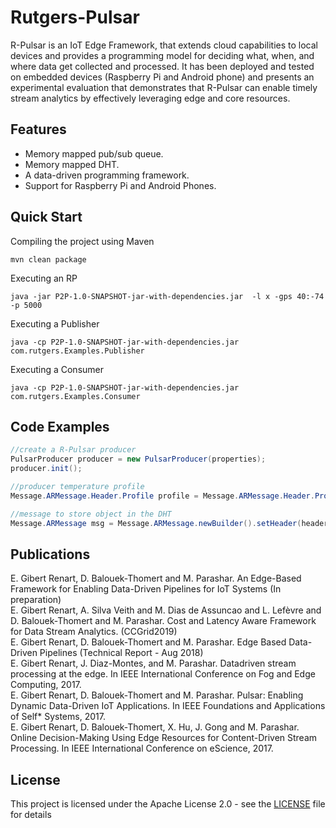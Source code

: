 # Rutgers-Pulsar
R-Pulsar is an IoT Edge Framework, that extends cloud capabilities to local devices and provides a programming model for deciding what, when, and where data get collected and processed. It has been deployed and tested on embedded devices (Raspberry Pi and Android phone) and presents an experimental evaluation that demonstrates that R-Pulsar can enable timely stream analytics by effectively leveraging edge and core resources.

## Features
* Memory mapped pub/sub queue.
* Memory mapped DHT.
* A data-driven programming framework.
* Support for Raspberry Pi and Android Phones.

## Quick Start

Compiling the project using Maven

```
mvn clean package
```

Executing an RP

```
java -jar P2P-1.0-SNAPSHOT-jar-with-dependencies.jar  -l x -gps 40:-74 -p 5000
```

Executing a Publisher

```
java -cp P2P-1.0-SNAPSHOT-jar-with-dependencies.jar com.rutgers.Examples.Publisher
```

Executing a Consumer

```
java -cp P2P-1.0-SNAPSHOT-jar-with-dependencies.jar com.rutgers.Examples.Consumer

```

## Code Examples
```java
//create a R-Pulsar producer
PulsarProducer producer = new PulsarProducer(properties);
producer.init();

//producer temperature profile
Message.ARMessage.Header.Profile profile = Message.ARMessage.Header.Profile.newBuilder().addSingle("temperature").addSingle("fahrenheit").build();

//message to store object in the DHT
Message.ARMessage msg = Message.ARMessage.newBuilder().setHeader(header).setAction(Message.ARMessage.Action.STORE_DATA).addAllPayload(payloadList).build();
```

## Publications
E. Gibert Renart, D. Balouek-Thomert and M. Parashar. An Edge-Based Framework for Enabling Data-Driven Pipelines for IoT Systems (In preparation) <br />
E. Gibert Renart, A. Silva Veith and M. Dias de Assuncao and L. Lefèvre and D. Balouek-Thomert and M. Parashar. Cost and Latency Aware Framework for Data Stream Analytics. (CCGrid2019) <br />
E. Gibert Renart, D. Balouek-Thomert and M. Parashar. Edge Based Data-Driven Pipelines (Technical Report - Aug 2018) <br />
E. Gibert Renart, J. Diaz-Montes, and M. Parashar. Datadriven stream processing at the edge. In IEEE International Conference on Fog and Edge Computing, 2017.<br />
E. Gibert Renart, D. Balouek-Thomert and M. Parashar. Pulsar: Enabling Dynamic Data-Driven IoT Applications. In IEEE Foundations and Applications of Self* Systems, 2017.<br />
E. Gibert Renart, D. Balouek-Thomert, X. Hu, J. Gong and M. Parashar. Online Decision-Making Using Edge Resources for Content-Driven Stream Processing. In IEEE International Conference on eScience, 2017.<br />


## License
This project is licensed under the Apache License 2.0 - see the [LICENSE](LICENSE) file for details





